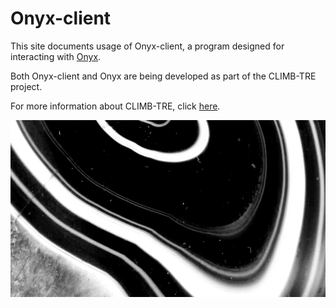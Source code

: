 # Onyx-client

This site documents usage of Onyx-client, a program designed for interacting with [Onyx](https://github.com/CLIMB-TRE/onyx/).

Both Onyx-client and Onyx are being developed as part of the CLIMB-TRE project. 

For more information about CLIMB-TRE, click [here](https://climb-tre.github.io/).

![Onyx](img/onyx.png)